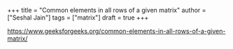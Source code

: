 +++
title = "Common elements in all rows of a given matrix"
author = ["Seshal Jain"]
tags = ["matrix"]
draft = true
+++

<https://www.geeksforgeeks.org/common-elements-in-all-rows-of-a-given-matrix/>
